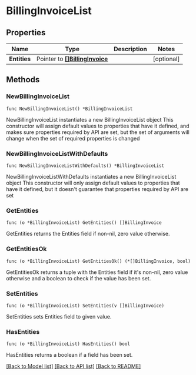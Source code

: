 # BillingInvoiceList

## Properties

Name | Type | Description | Notes
------------ | ------------- | ------------- | -------------
**Entities** | Pointer to [**[]BillingInvoice**](BillingInvoice.md) |  | [optional] 

## Methods

### NewBillingInvoiceList

`func NewBillingInvoiceList() *BillingInvoiceList`

NewBillingInvoiceList instantiates a new BillingInvoiceList object
This constructor will assign default values to properties that have it defined,
and makes sure properties required by API are set, but the set of arguments
will change when the set of required properties is changed

### NewBillingInvoiceListWithDefaults

`func NewBillingInvoiceListWithDefaults() *BillingInvoiceList`

NewBillingInvoiceListWithDefaults instantiates a new BillingInvoiceList object
This constructor will only assign default values to properties that have it defined,
but it doesn't guarantee that properties required by API are set

### GetEntities

`func (o *BillingInvoiceList) GetEntities() []BillingInvoice`

GetEntities returns the Entities field if non-nil, zero value otherwise.

### GetEntitiesOk

`func (o *BillingInvoiceList) GetEntitiesOk() (*[]BillingInvoice, bool)`

GetEntitiesOk returns a tuple with the Entities field if it's non-nil, zero value otherwise
and a boolean to check if the value has been set.

### SetEntities

`func (o *BillingInvoiceList) SetEntities(v []BillingInvoice)`

SetEntities sets Entities field to given value.

### HasEntities

`func (o *BillingInvoiceList) HasEntities() bool`

HasEntities returns a boolean if a field has been set.


[[Back to Model list]](../README.md#documentation-for-models) [[Back to API list]](../README.md#documentation-for-api-endpoints) [[Back to README]](../README.md)


